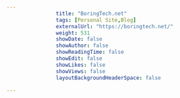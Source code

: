 ---
                title: "BoringTech.net"
                tags: [Personal Site,Blog]
                externalUrl: "https://boringtech.net/"
                weight: 531
                showDate: false
                showAuthor: false
                showReadingTime: false
                showEdit: false
                showLikes: false
                showViews: false
                layoutBackgroundHeaderSpace: false
                ---
